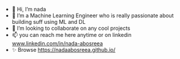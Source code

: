 - 👋 Hi, I’m nada
- 👀 I’m a Machine Learning Engineer who is really passionate about building suff using ML and DL
- 💞️ I’m looking to collaborate on any cool projects 
- 📫 you can reach me here anytime or on linkedin www.linkedin.com/in/nada-abosreea
- ✨ Browse https://nadaabosreea.github.io/
<!---
nadaabosreea/nadaabosreea is a ✨ special ✨ repository because its `README.md` (this file) appears on your GitHub profile.
You can click the Preview link to take a look at your changes.
--->
